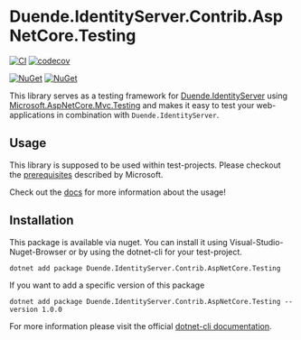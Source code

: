 # Duende.IdentityServer.Contrib.AspNetCore.Testing

[![CI](https://github.com/alsami/Duende.IdentityServer.Contrib.AspNetCore.Testing/actions/workflows/push.yml/badge.svg?branch=main)](https://github.com/alsami/Duende.IdentityServer.Contrib.AspNetCore.Testing/actions/workflows/push.yml)
[![codecov](https://codecov.io/gh/alsami/Duende.IdentityServer.Contrib.AspNetCore.Testing/branch/master/graph/badge.svg)](https://codecov.io/gh/alsami/Duende.IdentityServer.Contrib.AspNetCore.Testing)

[![NuGet](https://img.shields.io/nuget/dt/Duende.IdentityServer.Contrib.AspNetCore.Testing.svg)](https://www.nuget.org/packages/Duende.IdentityServer.Contrib.AspNetCore.Testing)
[![NuGet](https://img.shields.io/nuget/vpre/Duende.IdentityServer.Contrib.AspNetCore.Testing.svg)](https://www.nuget.org/packages/Duende.IdentityServer.Contrib.AspNetCore.Testing)

This library serves as a testing framework for [Duende.IdentityServer](http://docs.identityserver.io/en/latest/) using [Microsoft.AspNetCore.Mvc.Testing](https://docs.microsoft.com/en-us/aspnet/core/test/integration-tests?view=aspnetcore-3.1) and makes it easy to test your web-applications in combination with `Duende.IdentityServer`.

## Usage

This library is supposed to be used within test-projects. Please checkout the [prerequisites](https://docs.microsoft.com/en-us/aspnet/core/test/integration-tests?view=aspnetcore-2.2#test-app-prerequisites) described by Microsoft.

Check out the [docs](docs/) for more information about the usage!

## Installation

This package is available via nuget. You can install it using Visual-Studio-Nuget-Browser or by using the dotnet-cli for your test-project.

```unspecified
dotnet add package Duende.IdentityServer.Contrib.AspNetCore.Testing
```

If you want to add a specific version of this package

```unspecified
dotnet add package Duende.IdentityServer.Contrib.AspNetCore.Testing --version 1.0.0
```

For more information please visit the official [dotnet-cli documentation](https://docs.microsoft.com/en-us/dotnet/core/tools/dotnet-add-package).